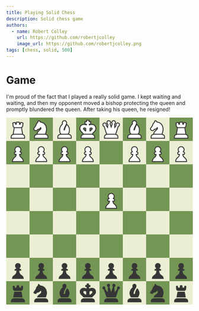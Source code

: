 ```yaml
---
title: Playing Solid Chess
description: Solid chess game
authors:
  - name: Robert Colley
    url: https://github.com/robertjcolley
    image_url: https://github.com/robertjcolley.png
tags: [chess, solid, 500]
---
```


# Game

I'm proud of the fact that I played a really solid game. I kept waiting and waiting, and then my opponent moved a bishop protecting the queen and promptly blundered the queen. After taking his queen, he resigned!

![solid game](/img/chess/2022-03-31-solid-game/board.gif)
